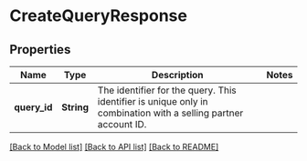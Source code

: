 # CreateQueryResponse

## Properties

Name | Type | Description | Notes
------------ | ------------- | ------------- | -------------
**query_id** | **String** | The identifier for the query. This identifier is unique only in combination with a selling partner account ID. | 

[[Back to Model list]](../README.md#documentation-for-models) [[Back to API list]](../README.md#documentation-for-api-endpoints) [[Back to README]](../README.md)


